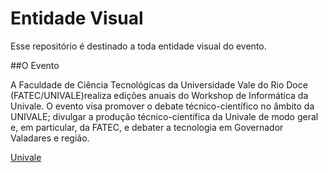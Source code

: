 Entidade Visual
========

Esse repositório é destinado a toda entidade visual do evento.

##O Evento

A Faculdade de Ciência Tecnológicas da Universidade Vale do Rio Doce (FATEC/UNIVALE)realiza edições anuais do Workshop de Informática da Univale.
O evento visa promover o debate técnico-científico no âmbito da UNIVALE; divulgar a produção técnico-científica da Univale de modo geral e, em particular, da FATEC, e debater a tecnologia em Governador Valadares e região.

[Univale](http://univale.br/)


